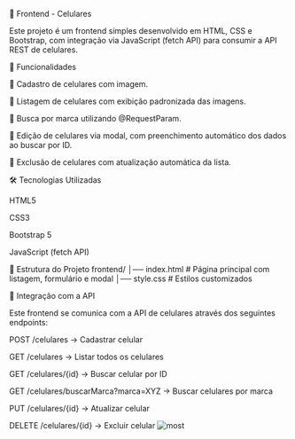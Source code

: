📱 Frontend - Celulares

Este projeto é um frontend simples desenvolvido em HTML, CSS e Bootstrap, com integração via JavaScript (fetch API) para consumir a API REST de celulares.

🚀 Funcionalidades

📌 Cadastro de celulares com imagem.

📌 Listagem de celulares com exibição padronizada das imagens.

📌 Busca por marca utilizando @RequestParam.

📌 Edição de celulares via modal, com preenchimento automático dos dados ao buscar por ID.

📌 Exclusão de celulares com atualização automática da lista.

🛠️ Tecnologias Utilizadas

HTML5

CSS3

Bootstrap 5

JavaScript (fetch API)

📂 Estrutura do Projeto
frontend/
│── index.html   # Página principal com listagem, formulário e modal
│── style.css    # Estilos customizados

🔗 Integração com a API

Este frontend se comunica com a API de celulares através dos seguintes endpoints:

POST /celulares → Cadastrar celular

GET /celulares → Listar todos os celulares

GET /celulares/{id} → Buscar celular por ID

GET /celulares/buscarMarca?marca=XYZ → Buscar celulares por marca

PUT /celulares/{id} → Atualizar celular

DELETE /celulares/{id} → Excluir celular
![most](https://github.com/user-attachments/assets/d3f9c45c-1cdb-4cce-8ebf-edc3480c9d44)
